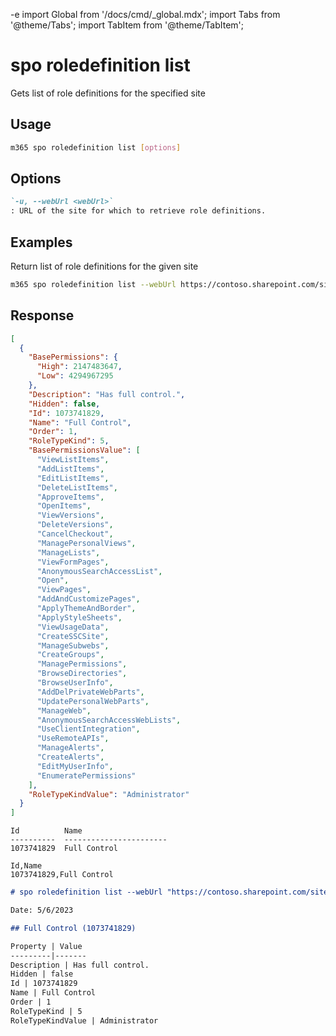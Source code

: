 -e <!-- DISCLAIMER: All secrets, passwords, and sensitive values in this document are examples only and not real credentials. -->
import Global from '/docs/cmd/_global.mdx';
import Tabs from '@theme/Tabs';
import TabItem from '@theme/TabItem';

# spo roledefinition list

Gets list of role definitions for the specified site

## Usage

```sh
m365 spo roledefinition list [options]
```

## Options

```md definition-list
`-u, --webUrl <webUrl>`
: URL of the site for which to retrieve role definitions.
```

<Global />

## Examples

Return list of role definitions for the given site

```sh
m365 spo roledefinition list --webUrl https://contoso.sharepoint.com/sites/project-x
```

## Response

<Tabs>
  <TabItem value="JSON">

  ```json
  [
    {
      "BasePermissions": {
        "High": 2147483647,
        "Low": 4294967295
      },
      "Description": "Has full control.",
      "Hidden": false,
      "Id": 1073741829,
      "Name": "Full Control",
      "Order": 1,
      "RoleTypeKind": 5,
      "BasePermissionsValue": [
        "ViewListItems",
        "AddListItems",
        "EditListItems",
        "DeleteListItems",
        "ApproveItems",
        "OpenItems",
        "ViewVersions",
        "DeleteVersions",
        "CancelCheckout",
        "ManagePersonalViews",
        "ManageLists",
        "ViewFormPages",
        "AnonymousSearchAccessList",
        "Open",
        "ViewPages",
        "AddAndCustomizePages",
        "ApplyThemeAndBorder",
        "ApplyStyleSheets",
        "ViewUsageData",
        "CreateSSCSite",
        "ManageSubwebs",
        "CreateGroups",
        "ManagePermissions",
        "BrowseDirectories",
        "BrowseUserInfo",
        "AddDelPrivateWebParts",
        "UpdatePersonalWebParts",
        "ManageWeb",
        "AnonymousSearchAccessWebLists",
        "UseClientIntegration",
        "UseRemoteAPIs",
        "ManageAlerts",
        "CreateAlerts",
        "EditMyUserInfo",
        "EnumeratePermissions"
      ],
      "RoleTypeKindValue": "Administrator"
    }
  ]
  ```

  </TabItem>
  <TabItem value="Text">

  ```text
  Id          Name
  ----------  -----------------------
  1073741829  Full Control
  ```

  </TabItem>
  <TabItem value="CSV">

  ```csv
  Id,Name
  1073741829,Full Control
  ```

  </TabItem>
  <TabItem value="Markdown">

  ```md
  # spo roledefinition list --webUrl "https://contoso.sharepoint.com/sites/project-x"

  Date: 5/6/2023

  ## Full Control (1073741829)

  Property | Value
  ---------|-------
  Description | Has full control.
  Hidden | false
  Id | 1073741829
  Name | Full Control
  Order | 1
  RoleTypeKind | 5
  RoleTypeKindValue | Administrator
  ```

  </TabItem>
</Tabs>
